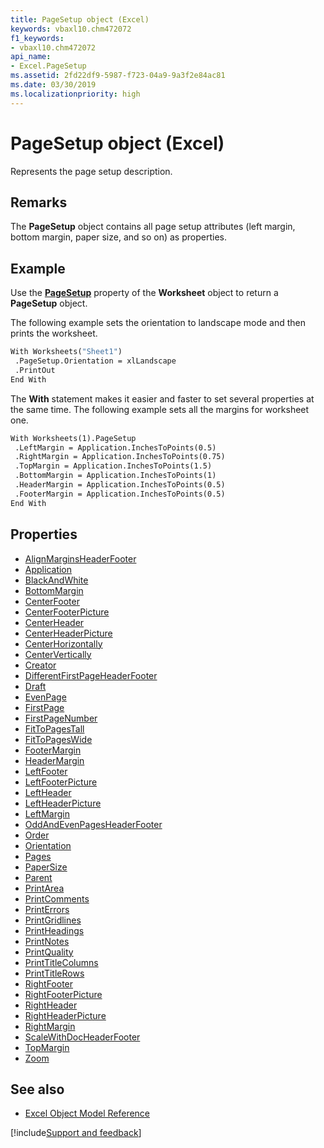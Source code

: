 ```yaml
---
title: PageSetup object (Excel)
keywords: vbaxl10.chm472072
f1_keywords:
- vbaxl10.chm472072
api_name:
- Excel.PageSetup
ms.assetid: 2fd22df9-5987-f723-04a9-9a3f2e84ac81
ms.date: 03/30/2019
ms.localizationpriority: high
---
```



# PageSetup object (Excel)

Represents the page setup description.


## Remarks

The **PageSetup** object contains all page setup attributes (left margin, bottom margin, paper size, and so on) as properties.


## Example

Use the **[PageSetup](Excel.Worksheet.PageSetup.md)** property of the **Worksheet** object to return a **PageSetup** object. 

The following example sets the orientation to landscape mode and then prints the worksheet.

```vb
With Worksheets("Sheet1") 
 .PageSetup.Orientation = xlLandscape 
 .PrintOut 
End With
```

The **With** statement makes it easier and faster to set several properties at the same time. The following example sets all the margins for worksheet one.

```vb
With Worksheets(1).PageSetup 
 .LeftMargin = Application.InchesToPoints(0.5) 
 .RightMargin = Application.InchesToPoints(0.75) 
 .TopMargin = Application.InchesToPoints(1.5) 
 .BottomMargin = Application.InchesToPoints(1) 
 .HeaderMargin = Application.InchesToPoints(0.5) 
 .FooterMargin = Application.InchesToPoints(0.5) 
End With
```


## Properties

- [AlignMarginsHeaderFooter](Excel.PageSetup.AlignMarginsHeaderFooter.md)
- [Application](Excel.PageSetup.Application.md)
- [BlackAndWhite](Excel.PageSetup.BlackAndWhite.md)
- [BottomMargin](Excel.PageSetup.BottomMargin.md)
- [CenterFooter](Excel.PageSetup.CenterFooter.md)
- [CenterFooterPicture](Excel.PageSetup.CenterFooterPicture.md)
- [CenterHeader](Excel.PageSetup.CenterHeader.md)
- [CenterHeaderPicture](Excel.PageSetup.CenterHeaderPicture.md)
- [CenterHorizontally](Excel.PageSetup.CenterHorizontally.md)
- [CenterVertically](Excel.PageSetup.CenterVertically.md)
- [Creator](Excel.PageSetup.Creator.md)
- [DifferentFirstPageHeaderFooter](Excel.PageSetup.DifferentFirstPageHeaderFooter.md)
- [Draft](Excel.PageSetup.Draft.md)
- [EvenPage](Excel.PageSetup.EvenPage.md)
- [FirstPage](Excel.PageSetup.FirstPage.md)
- [FirstPageNumber](Excel.PageSetup.FirstPageNumber.md)
- [FitToPagesTall](Excel.PageSetup.FitToPagesTall.md)
- [FitToPagesWide](Excel.PageSetup.FitToPagesWide.md)
- [FooterMargin](Excel.PageSetup.FooterMargin.md)
- [HeaderMargin](Excel.PageSetup.HeaderMargin.md)
- [LeftFooter](Excel.PageSetup.LeftFooter.md)
- [LeftFooterPicture](Excel.PageSetup.LeftFooterPicture.md)
- [LeftHeader](Excel.PageSetup.LeftHeader.md)
- [LeftHeaderPicture](Excel.PageSetup.LeftHeaderPicture.md)
- [LeftMargin](Excel.PageSetup.LeftMargin.md)
- [OddAndEvenPagesHeaderFooter](Excel.PageSetup.OddAndEvenPagesHeaderFooter.md)
- [Order](Excel.PageSetup.Order.md)
- [Orientation](Excel.PageSetup.Orientation.md)
- [Pages](Excel.PageSetup.Pages.md)
- [PaperSize](Excel.PageSetup.PaperSize.md)
- [Parent](Excel.PageSetup.Parent.md)
- [PrintArea](Excel.PageSetup.PrintArea.md)
- [PrintComments](Excel.PageSetup.PrintComments.md)
- [PrintErrors](Excel.PageSetup.PrintErrors.md)
- [PrintGridlines](Excel.PageSetup.PrintGridlines.md)
- [PrintHeadings](Excel.PageSetup.PrintHeadings.md)
- [PrintNotes](Excel.PageSetup.PrintNotes.md)
- [PrintQuality](Excel.PageSetup.PrintQuality.md)
- [PrintTitleColumns](Excel.PageSetup.PrintTitleColumns.md)
- [PrintTitleRows](Excel.PageSetup.PrintTitleRows.md)
- [RightFooter](Excel.PageSetup.RightFooter.md)
- [RightFooterPicture](Excel.PageSetup.RightFooterPicture.md)
- [RightHeader](Excel.PageSetup.RightHeader.md)
- [RightHeaderPicture](Excel.PageSetup.RightHeaderPicture.md)
- [RightMargin](Excel.PageSetup.RightMargin.md)
- [ScaleWithDocHeaderFooter](Excel.PageSetup.ScaleWithDocHeaderFooter.md)
- [TopMargin](Excel.PageSetup.TopMargin.md)
- [Zoom](Excel.PageSetup.Zoom.md)


## See also

- [Excel Object Model Reference](overview/Excel/object-model.md)

[!include[Support and feedback](~/includes/feedback-boilerplate.md)]